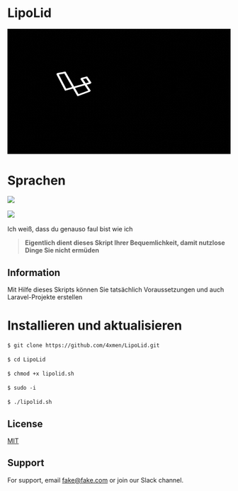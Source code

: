 # LipoLid
![4](./assets/logo.gif)

# Sprachen

[![](https://custom-icon-badges.herokuapp.com/badge/Deutch_Language-FF6A00?style=for-the-badge&logo=germany-logo&logoColor=white&logoWidth=50)](README.de.md)

[![](https://custom-icon-badges.herokuapp.com/badge/English_Language-393185?style=for-the-badge&logo=united-kingdom&logoColor=white&logoWidth=50)](README.md)

Ich weiß, dass du genauso faul bist wie ich

> **Eigentlich dient dieses Skript Ihrer Bequemlichkeit, damit nutzlose Dinge Sie nicht ermüden**


## Information

Mit Hilfe dieses Skripts können Sie tatsächlich Voraussetzungen und auch Laravel-Projekte erstellen



# Installieren und aktualisieren

```
$ git clone https://github.com/4xmen/LipoLid.git

$ cd LipoLid

$ chmod +x lipolid.sh

$ sudo -i

$ ./lipolid.sh 
```

## License

[MIT](https://choosealicense.com/licenses/mit/)


## Support

For support, email fake@fake.com or join our Slack channel.

